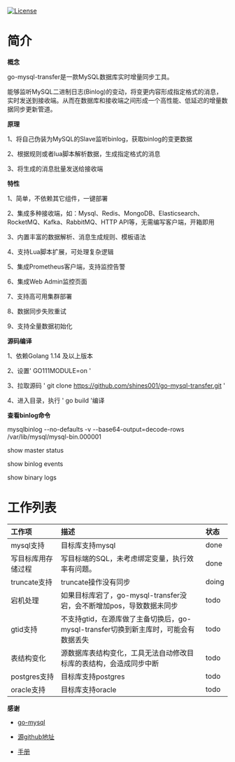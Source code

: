 [![License](https://img.shields.io/badge/license-Apache%202-4EB1BA.svg)](https://www.apache.org/licenses/LICENSE-2.0.html)

# 简介

**概念**

go-mysql-transfer是一款MySQL数据库实时增量同步工具。

能够监听MySQL二进制日志(Binlog)的变动，将变更内容形成指定格式的消息，实时发送到接收端。从而在数据库和接收端之间形成一个高性能、低延迟的增量数据同步更新管道。

**原理**

1、将自己伪装为MySQL的Slave监听binlog，获取binlog的变更数据

2、根据规则或者lua脚本解析数据，生成指定格式的消息

3、将生成的消息批量发送给接收端


**特性**

1、简单，不依赖其它组件，一键部署

2、集成多种接收端，如：Mysql、Redis、MongoDB、Elasticsearch、RocketMQ、Kafka、RabbitMQ、HTTP API等，无需编写客户端，开箱即用

3、内置丰富的数据解析、消息生成规则、模板语法

4、支持Lua脚本扩展，可处理复杂逻辑

5、集成Prometheus客户端，支持监控告警

6、集成Web Admin监控页面

7、支持高可用集群部署

8、数据同步失败重试

9、支持全量数据初始化



**源码编译**

1、依赖Golang 1.14 及以上版本

2、设置' GO111MODULE=on '

3、拉取源码 ' git clone https://github.com/shines001/go-mysql-transfer.git '

4、进入目录，执行 ' go build '编译

**查看binlog命令**

mysqlbinlog  --no-defaults   -v --base64-output=decode-rows /var/lib/mysql/mysql-bin.000001

show master status

show binlog events

show binary logs


# 工作列表

| 工作项 |  描述   |  状态 |
| :------ | :------ | :------ |
| mysql支持| 目标库支持mysql|done|
| 写目标库用存储过程|写目标端的SQL，未考虑绑定变量，执行效率有问题。|done|
| truncate支持 |truncate操作没有同步  |doing|
| 宕机处理 |  如果目标库宕了，go-mysql-transfer没宕，会不断增加pos，导致数据未同步 |todo|
| gtid支持  |不支持gtid，在源库做了主备切换后，go-mysql-transfer切换到新主库时，可能会有数据丢失|todo| 
| 表结构变化| 源数据库表结构变化，工具无法自动修改目标库的表结构，会造成同步中断|todo|
| postgres支持 | 目标库支持postgres | todo|
| oracle支持 | 目标库支持oracle| todo|


**感谢**

* [go-mysql](https://github.com/siddontang/go-mysql)

* [源github地址](https://github.com/wj596/go-mysql-transfer)

* [手册](https://www.kancloud.cn/wj596/go-mysql-transfer/2064425)

 

